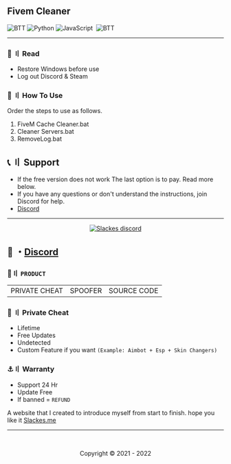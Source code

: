 ## Fivem Cleaner
![BTT](https://img.shields.io/badge/-Batch_FILE-black?style=for-the-badge&logo=css3&logoColor=2091EB)
![Python](https://img.shields.io/badge/-Python-black?style=for-the-badge&logo=python&logoColor=356E9E)
![JavaScript](https://img.shields.io/badge/-JavaScript-05122A?style=for-the-badge&logo=javascript)&nbsp;
![BTT](https://img.shields.io/badge/BYPASS-372248?style=for-the-badge&logo=mysql&logoColor=white)

---


  
   
### 📜 〢 Read
 
- Restore Windows before use  
- Log out Discord & Steam


### <a id="setup"></a> 📁 〢 How To Use

Order the steps to use as follows.

1) FiveM Cache Cleaner.bat
2) Cleaner Servers.bat
3) RemoveLog.bat


## <a id="setup2"></a> 📞 〢 Support
- If the free version does not work The last option is to pay. Read more below.
- If you have any questions or don't understand the instructions, join Discord for help.
- [Discord](https://discord.gg/MBTkVcJefp)

--- 

  <p align="center">
    <a href="https://discord.gg/MBTkVcJefp">
        <img title="Slackes server discord" alt="Slackes discord" src="https://discordapp.com/api/guilds/880135738077896764/widget.png?style=banner2"/>
    </a>
</p> 
 
## 💬 ・[Discord](https://discord.gg/MBTkVcJefp) 

 ### 🛒〢 `PRODUCT`
 
<table>
<tr>
	<td> PRIVATE CHEAT
	<td> SPOOFER
	<td> SOURCE CODE
</table>

  
### 🥊 〢 Private Cheat

- Lifetime 
- Free Updates 
- Undetected
- Custom Feature if you want `(Example: Aimbot + Esp + Skin Changers)`

### ⚓〢 Warranty

- Support 24 Hr
- Update Free
- If banned = `REFUND`

A website that I created to introduce myself from start to finish. hope you like it [Slackes.me](http://slackes.me/)

---

  <br>

<p align="center">
  Copyright © 2021 - 2022
<br>


